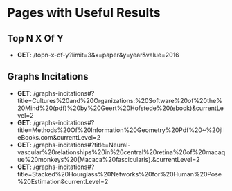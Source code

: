 
# Pages with Useful Results

## Top N X Of Y
- <b>GET</b>: /topn-x-of-y?limit=3&x=paper&y=year&value=2016

## Graphs Incitations
- <b>GET</b>: /graphs-incitations#?title=Cultures%20and%20Organizations:%20Software%20of%20the%20Mind%20(pdf)%20by%20Geert%20Hofstede%20(ebook)&currentLevel=2
- <b>GET</b>: /graphs-incitations#?title=Methods%20Of%20Information%20Geometry%20Pdf%20~%20jleBooks.com&currentLevel=2
- <b>GET</b>: /graphs-incitations#?title=Neural-vascular%20relationships%20in%20central%20retina%20of%20macaque%20monkeys%20(Macaca%20fascicularis).&currentLevel=2
- <b>GET</b>: /graphs-incitations#?title=Stacked%20Hourglass%20Networks%20for%20Human%20Pose%20Estimation&currentLevel=2
